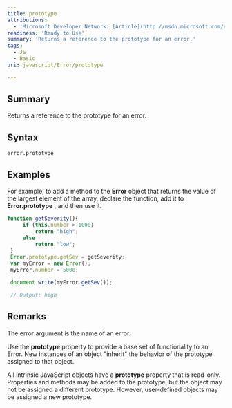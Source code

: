 ```yaml
---
title: prototype
attributions:
  - 'Microsoft Developer Network: [Article](http://msdn.microsoft.com/en-us/library/ie/jj155286(v=vs.94).aspx)'
readiness: 'Ready to Use'
summary: 'Returns a reference to the prototype for an error.'
tags:
  - JS
  - Basic
uri: javascript/Error/prototype

---
```

## Summary

Returns a reference to the prototype for an error.

## Syntax

    error.prototype

## Examples

For example, to add a method to the **Error** object that returns the value of the largest element of the array, declare the function, add it to **Error.prototype** , and then use it.

``` js
function getSeverity(){
     if (this.number > 1000)
         return "high";
     else
         return "low";
 }
 Error.prototype.getSev = getSeverity;
 var myError = new Error();
 myError.number = 5000;

 document.write(myError.getSev());

 // Output: high
```

## Remarks

The error argument is the name of an error.

Use the **prototype** property to provide a base set of functionality to an Error. New instances of an object "inherit" the behavior of the prototype assigned to that object.

All intrinsic JavaScript objects have a **prototype** property that is read-only. Properties and methods may be added to the prototype, but the object may not be assigned a different prototype. However, user-defined objects may be assigned a new prototype.

